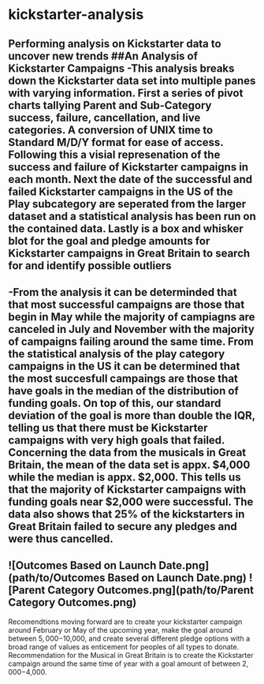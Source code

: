 # kickstarter-analysis
Performing analysis on Kickstarter data to uncover new trends 
##An Analysis of Kickstarter Campaigns
-This analysis breaks down the Kickstarter data set into multiple panes with varying information. First a series of pivot charts tallying Parent and Sub-Category success, failure, cancellation, and live categories. A conversion of UNIX time to Standard M/D/Y format for ease of access. Following this a visial represenation of the success and failure of Kickstarter campaigns in each month. Next the date of the successful and failed Kickstarter campaigns in the US of the Play subcategory are seperated from the larger dataset and a statistical analysis has been run on the contained data. Lastly is a box and whisker blot for the goal and pledge amounts for Kickstarter campaigns in Great Britain to search for and identify possible outliers
---
-From the analysis it can be determinded that that most successful campaigns are those that begin in May while the majority of campiagns are canceled in July and November with the majority of campaigns failing around the same time. From the statistical analysis of the play category campaigns in the US it can be determined that the most succesfull campaings are those that have goals in the median of the distribution of funding goals. On top of this, our standard deviation of the goal is more than double the IQR, telling us that there must be Kickstarter campaigns with very high goals that failed. Concerning the data from the musicals in Great Britain, the mean of the data set is appx. $4,000 while the median is appx. $2,000. This tells us that the majority of Kickstarter campaigns with funding goals near $2,000 were successful. The data also shows that 25% of the kickstarters in Great Britain failed to secure any pledges and were thus cancelled. 
---
![Outcomes Based on Launch Date.png](path/to/Outcomes Based on Launch Date.png)
![Parent Category Outcomes.png](path/to/Parent Category Outcomes.png)
---
Recomendtions moving forward are to create your kickstarter campaign around February or May of the upcoming year, make the goal around between $5,000-$10,000, and create several different pledge options with a broad range of values as enticement for peoples of all types to donate. Recommendation for the Musical in Great Britain is to create the Kickstarter campaign around the same time of year with a goal amount of between $2,000-$4,000.
